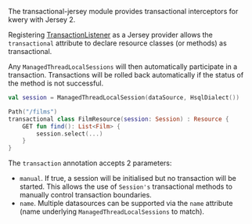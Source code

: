The transactional-jersey module provides transactional interceptors for kwery with Jersey 2.

Registering [TransactionListener](src/main/kotlin/com/github/andrewoma/kwery/transactional/jersey/transactional.kt)
as a Jersey provider allows the `transactional` attribute to declare resource classes (or methods) as transactional.

Any `ManagedThreadLocalSessions` will then automatically participate in a transaction. Transactions will
be rolled back automatically if the status of the method is not successful.
 
```kotlin
val session = ManagedThreadLocalSession(dataSource, HsqlDialect())

Path("/films")
transactional class FilmResource(session: Session) : Resource {
    GET fun find(): List<Film> {
        session.select(...)
    }
}
```

The `transaction` annotation accepts 2 parameters:
- `manual`. If true, a session will be initialised but no transaction will be started. This allows the use
of `Session's` transactional methods to manually control transaction boundaries.
- `name`. Multiple datasources can be supported via the `name` attribute (name underlying `ManagedThreadLocalSessions` to match).